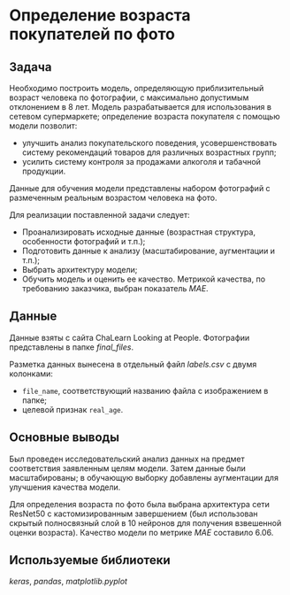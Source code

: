 # Определение возраста покупателей по фото

## Задача

Необходимо построить модель, определяющую приблизительный возраст человека по фотографии, с максимально допустимым отклонением в 8 лет. Модель разрабатывается для использования в сетевом супермаркете; определение возраста покупателя с помощью модели позволит:

- улучшить анализ покупательского поведения, усовершенствовать систему рекомендаций товаров для различных возрастных групп;
- усилить систему контроля за продажами алкоголя и табачной продукции. 

Данные для обучения модели представлены набором фотографий с размеченным реальным возрастом человека на фото.

Для реализации поставленной задачи следует:
- Проанализировать исходные данные (возрастная структура, особенности фотографий и т.п.);
- Подготовить данные к анализу (масштабирование, аугментации и т.п.);
- Выбрать архитектуру модели;
- Обучить модель и оценить ее качество. Метрикой качества, по требованию заказчика, выбран показатель *MAE*.

## Данные

Данные взяты с сайта ChaLearn Looking at People. Фотографии представлены в папке *final_files*.

Разметка данных вынесена в отдельный файл *labels.csv* с двумя колонками: 
- `file_name`, соответствующий названию файла с изображением в папке;
- целевой признак `real_age`. 

## Основные выводы

Был проведен исследовательский анализ данных на предмет соответствия заявленным целям модели. Затем данные были масштабированы; в обучающую выборку добавлены аугментации для улучшения качества модели.

Для определения возраста по фото была выбрана архитектура сети ResNet50 с кастомизированным завершением (был использован скрытый полносвязный слой в 10 нейронов для получения взвешенной оценки возраста). Качество модели по метрике *MAE* составило 6.06.

## Используемые библиотеки

*keras*, *pandas*, *matplotlib.pyplot*
